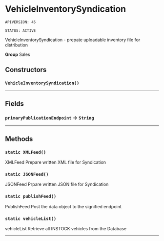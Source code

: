 # VehicleInventorySyndication

`APIVERSION: 45`

`STATUS: ACTIVE`

VehicleInventorySyndication - prepate uploadable inventory file for distribution


**Group** Sales

## Constructors
### `VehicleInventorySyndication()`
---
## Fields

### `primaryPublicationEndpoint` → `String`


---
## Methods
### `static XMLFeed()`

XMLFeed Prepare written XML file for Syndication

### `static JSONFeed()`

JSONFeed Prpare written JSON file for Syndication

### `static publishFeed()`

PublishFeed Post the data object to the signified endpoint

### `static vehicleList()`

vehicleList Retrieve all INSTOCK vehicles from the Database

---
